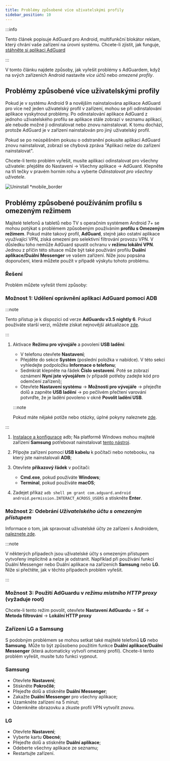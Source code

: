 ```yaml
---
title: Problémy způsobené více uživatelskými profily
sidebar_position: 10
---
```


:::info

Tento článek popisuje AdGuard pro Android, multifunkční blokátor reklam, který chrání vaše zařízení na úrovni systému. Chcete-li zjistit, jak funguje, [stáhněte si aplikaci AdGuard](https://agrd.io/download-kb-adblock)

:::

V tomto článku najdete způsoby, jak vyřešit problémy s AdGuardem, když na svých zařízeních Android nastavíte *více účtů* nebo *omezené profily*.

## Problémy způsobené více uživatelskými profily

Pokud je v systému Android 9 a novějším nainstalována aplikace AdGuard pro více než jeden uživatelský profil v zařízení, mohou se při odinstalování aplikace vyskytnout problémy. Po odinstalování aplikace AdGuard z jednoho uživatelského profilu se aplikace stále zobrazí v seznamu aplikací, ale nebude možné ji odinstalovat nebo znovu nainstalovat. K tomu dochází, protože AdGuard je v zařízení nainstalován pro jiný uživatelský profil.

Pokud se po neúspěšném pokusu o odstranění pokusíte aplikaci AdGuard znovu nainstalovat, zobrazí se chybová zpráva "Aplikaci nelze do zařízení nainstalovat".

Chcete-li tento problém vyřešit, musíte aplikaci odinstalovat pro všechny uživatele: přejděte do Nastavení → Všechny aplikace → AdGuard. Klepněte na tři tečky v pravém horním rohu a vyberte *Odinstalovat pro všechny uživatele*.

![Uninstall *mobile_border](https://cdn.adtidy.org/blog/new/tu49hmultiple_users.png)

## Problémy způsobené používáním profilu s omezeným režimem

Majitelé telefonů a tabletů nebo TV s operačním systémem Android 7+ se mohou potýkat s problémem způsobeným používáním **profilu s Omezeným režimem**. Pokud máte takový profil, **AdGuard**, stejně jako ostatní aplikace využívající VPN, získá omezení pro selektivní filtrování provozu VPN. V důsledku toho nemůže AdGuard spustit ochranu v **režimu lokální VPN**. Jednou z příčin této situace může být také používání profilu **Duální aplikace/Duální Messenger** ve vašem zařízení. Níže jsou popsána doporučení, která můžete použít v případě výskytu tohoto problému.

### Řešení

Problém můžete vyřešit třemi způsoby:

### Možnost 1: Udělení oprávnění aplikaci AdGuard pomocí ADB

:::note

Tento přístup je k dispozici od verze **AdGuardu v3.5 nightly 6**. Pokud používáte starší verzi, můžete získat nejnovější aktualizace [zde](https://adguard.com/adguard-android/overview.html).

:::

1. Aktivace **Režimu pro vývojáře** a povolení **USB ladění**:

    - V telefonu otevřete **Nastavení**;
    - Přejděte do sekce **Systém** (poslední položka v nabídce). V této sekci vyhledejte podpoložku **Informace o telefonu**;
    - Sedmkrát klepněte na řádek **Číslo sestavení**. Poté se zobrazí oznámení **Nyní jste vývojářem** (v případě potřeby zadejte kód pro odemčení zařízení);
    - Otevřete **Nastavení systému** → **Možnosti pro vývojáře** → přejeďte dolů a zapněte **USB ladění** → po pečlivém přečtení varování potvrďte, že je ladění povoleno v okně **Povolit ladění USB**.

    :::note

    Pokud máte nějaké potíže nebo otázky, úplné pokyny naleznete [zde](https://developer.android.com/studio/debug/dev-options).


:::

1. [Instalace a konfigurace](https://www.xda-developers.com/install-adb-windows-macos-linux/) adb; Na platformě Windows mohou majitelé zařízení **Samsung** potřebovat nainstalovat [tento nástroj](https://developer.samsung.com/mobile/android-usb-driver.html).

1. Připojte zařízení pomocí **USB kabelu** k počítači nebo notebooku, na který jste nainstalovali **ADB**;

1. Otevřete **příkazový řádek** v počítači:

    - **Cmd.exe**, pokud používáte **Windows**;
    - **Terminal**, pokud používáte **macOS**;

1. Zadejet příkaz `adb shell pm grant com.adguard.android android.permission.INTERACT_ACROSS_USERS` a stiskněte **Enter**.

### Možnost 2: Odebrání *Uživatelského účtu s omezeným přístupem*

Informace o tom, jak spravovat uživatelské účty ze zařízení s Androidem, [naleznete zde](https://support.google.com/a/answer/6223444?hl=en).

:::note

V některých případech jsou uživatelské účty s omezeným přístupem vytvořeny implicitně a nelze je odstranit. Například při používání funkcí Duální Messenger nebo Duální aplikace na zařízeních **Samsung** nebo **LG**. Níže si přečtěte, jak v těchto případech problém vyřešit.

:::

### Možnost 3: Použití AdGuardu v *režimu místního HTTP proxy* (vyžaduje root)

Chcete-li tento režim povolit, otevřete **Nastavení AdGuardu** → **Síť** → **Metoda filtrování** → **Lokální HTTP proxy**

### Zařízení LG a Samsung

S podobným problémem se mohou setkat také majitelé telefonů **LG** nebo **Samsung**. Může to být způsobeno použitím funkce **Duální aplikace/Duální Messenger** (která automaticky vytvoří omezený profil). Chcete-li tento problém vyřešit, musíte tuto funkci vypnout.

### Samsung

- Otevřete **Nastavení**;
- Stiskněte **Pokročilé**;
- Přejeďte dolů a stiskněte **Duální Messenger**;
- Zakažte **Duální Messenger** pro všechny aplikace;
- Uzamkněte zařízení na 5 minut;
- Odemkněte obrazovku a zkuste profil VPN vytvořit znovu.

### LG

- Otevřete **Nastavení**;
- Vyberte kartu **Obecné**;
- Přejeďte dolů a stiskněte **Duální aplikace**;
- Odeberte všechny aplikace ze seznamu;
- Restartujte zařízení.
